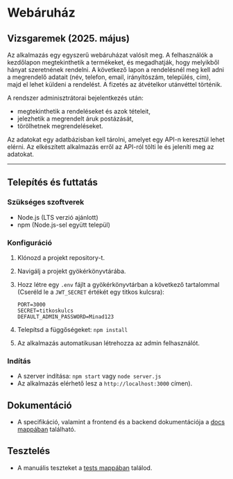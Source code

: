 # Webáruház

## Vizsgaremek (2025. május)

Az alkalmazás egy egyszerű webáruházat valósít meg. A felhasználók a kezdőlapon megtekinthetik a termékeket, és megadhatják, hogy melyikből hányat szeretnének rendelni. A következő lapon a rendelésnél meg kell adni a megrendelő adatait (név, telefon, email, irányítószám, település, cím), majd el lehet küldeni a rendelést. A fizetés az átvételkor utánvéttel történik.

A rendszer adminisztrátorai bejelentkezés után:

- megtekinthetik a rendeléseket és azok tételeit,
- jelezhetik a megrendelt áruk postázását,
- törölhetnek megrendeléseket.

Az adatokat egy adatbázisban kell tárolni, amelyet egy API-n keresztül lehet elérni. Az elkészített alkalmazás erről az API-ról tölti le és jeleníti meg az adatokat.

* * *

## Telepítés és futtatás

### Szükséges szoftverek

- Node.js (LTS verzió ajánlott)
- npm (Node.js-sel együtt települ)

### Konfiguráció

1. Klónozd a projekt repository-t.

2. Navigálj a projekt gyökérkönyvtárába.

3. Hozz létre egy `.env` fájlt a gyökérkönyvtárban a következő tartalommal (Cseréld le a `JWT_SECRET` értékét egy titkos kulcsra):

   ```plaintext
   PORT=3000
   SECRET=titkoskulcs
   DEFAULT_ADMIN_PASSWORD=Minad123
   ```

4. Telepítsd a függőségeket: `npm install`

5. Az alkalmazás automatikusan létrehozza az admin felhasználót.

### Indítás

- A szerver indítása: `npm start` vagy `node server.js`
- Az alkalmazás elérhető lesz a `http://localhost:3000` címen).

## Dokumentáció

- A specifikáció, valamint a frontend és a backend dokumentációja a [docs mappában](docs) található.

## Tesztelés

- A manuális teszteket a [tests mappában](tests) találod.
